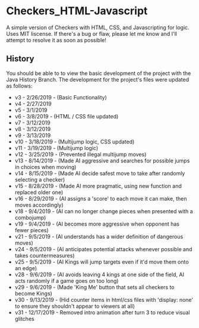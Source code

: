 # Checkers_HTML-Javascript
A simple version of Checkers with HTML, CSS, and Javascripting for logic. Uses MIT liscense. If there's a bug or flaw, please let me know and I'll attempt to resolve it as soon as possible!

## History
You should be able to to view the basic development of the project with the Java History Branch. The development for the project's files were updated as follows:
- v3 - 2/26/2019 - (Basic Functionality)
- v4 - 2/27/2019
- v5 - 3/1/2019
- v6 - 3/8/2019 - (HTML / CSS file updated)
- v7 - 3/12/2019
- v8 - 3/12/2019
- v9 - 3/13/2019
- v10 - 3/18/2019 - (Multijump logic, CSS updated)
- v11 - 3/19/2019 - (Multijump logic)
- v12 - 3/25/2019 - (Prevented illegal multijump moves)
- v13 - 8/14/2019 - (Made AI aggressive and searches for possible jumps in choices when moving)
- v14 - 8/15/2019 - (Made AI decide safest move to take after randomly selecting a checker)
- v15 - 8/28/2019 - (Made AI more pragmatic, using new function and replaced older one)
- v16 - 8/29/2019 - (AI assigns a 'score' to each move it can make, then moves accordingly)
- v18 - 9/4/2019 - (AI can no longer change pieces when presented with a combojump)
- v19 - 9/4/2019 - (AI becomes more aggressive when opponent has fewer pieces)
- v21 - 9/5/2019 - (AI understands has a wider definition of dangerous moves)
- v24 - 9/5/2019 - (AI anticipates potential attacks whenever possible and takes countermeasures)
- v25 - 9/5/2019 - (AI Kings will jump targets even if it'd move them onto an edge)
- v28 - 9/6/2019 - (AI avoids leaving 4 kings at one side of the field, AI acts randomly if a game goes on too long)
- v29 - 9/6/2019 - (Made 'King Me' button that sets all checkers to become Kings)
- v30 - 9/13/2019 - (Hid counter items in html/css files with 'display: none' to ensure they shouldn't appear to viewers at all)
- v31 - 12/17/2019 - Removed intro animation after turn 3 to reduce visual glitches
